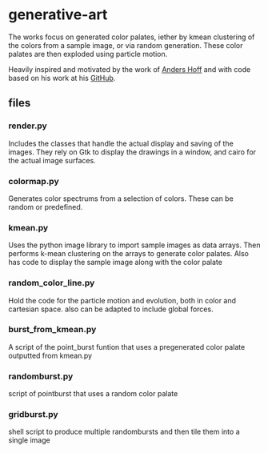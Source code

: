 # generative-art

The works focus on generated color palates, iether by kmean clustering of the colors from a sample image, or via random generation. These color palates are then exploded using particle motion.

Heavily inspired and motivated by the work of [Anders Hoff](inconvergent.net) and with code based on his work at his [GitHub](github.com/inconvergent).



## files

### render.py
Includes the classes that handle the actual display and saving of the images. They rely on Gtk to display the drawings in a window, and cairo for the actual image surfaces.

### colormap.py
Generates color spectrums from a selection of colors. These can be random or predefined.

### kmean.py
Uses the python image library to import sample images as data arrays. Then performs k-mean clustering on the arrays to generate color palates. Also has code to display the sample image along with the color palate

### random_color_line.py
Hold the code for the particle motion and evolution, both in color and cartesian space. also can be adapted to include global forces.

### burst_from_kmean.py
A script of the point_burst funtion that uses a pregenerated color palate outputted from kmean.py

### randomburst.py
script of pointburst that uses a random color palate

### gridburst.py
shell script to produce multiple randombursts and then tile them into a single image
